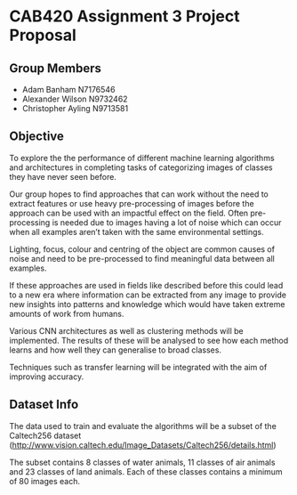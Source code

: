 # CAB420 Assignment 3 Project Proposal

## Group Members

* Adam Banham N7176546
* Alexander Wilson N9732462
* Christopher Ayling N9713581

## Objective 

To explore the the performance of different machine learning algorithms and architectures in
completing tasks of categorizing images of classes they have never seen before.

Our group hopes to find approaches that can work without the need to extract features or use heavy pre-processing of images before the approach can be used with an impactful effect on the field. 
Often pre-processing is needed due to images having a lot of noise which can occur when all examples aren’t taken with the same environmental settings. 

Lighting, focus, colour and centring of the object are common causes of noise and need to be pre-processed to find meaningful data between all examples.

If these approaches are used in fields like described before this could lead to a new era where information can be extracted from any image to provide new insights into patterns and knowledge which would have taken extreme amounts of work from humans.

Various CNN architectures as well as clustering methods will be implemented.
The results of these will be analysed to see how each method learns and how
well they can generalise to broad classes.

Techniques such as transfer learning will be integrated with the aim of
improving accuracy.

## Dataset Info

The data used to train and evaluate the algorithms will be a subset of the Caltech256 dataset
(http://www.vision.caltech.edu/Image_Datasets/Caltech256/details.html)

The subset contains 8 classes of water animals, 11 classes of air animals and 23 classes of
land animals. Each of these classes contains a minimum of 80 images each.
